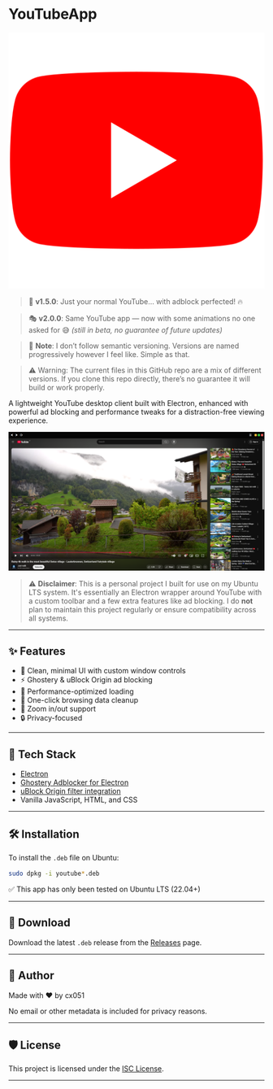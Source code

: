 # YouTubeApp

![Logo](assets/YouTube.svg)

> 🧱 **v1.5.0**: Just your normal YouTube… with adblock perfected! 🔥

> 🎭 **v2.0.0**: Same YouTube app — now with some animations no one asked for 😅 *(still in beta, no guarantee of future updates)*

> 📌 **Note**: I don’t follow semantic versioning. Versions are named progressively however I feel like. Simple as that.

> ⚠️ Warning: The current files in this GitHub repo are a mix of different versions. If you clone this repo directly, there’s no guarantee it will build or work properly.

A lightweight YouTube desktop client built with Electron, enhanced with powerful ad blocking and performance tweaks for a distraction-free viewing experience.

![App Screenshot](assets/screenshot.png)

> ⚠️ **Disclaimer**: This is a personal project I built for use on my Ubuntu LTS system. It's essentially an Electron wrapper around YouTube with a custom toolbar and a few extra features like ad blocking. I do **not** plan to maintain this project regularly or ensure compatibility across all systems.

---

## ✨ Features

* 🧭 Clean, minimal UI with custom window controls
* ⚡ Ghostery & uBlock Origin ad blocking
* 🚀 Performance-optimized loading
* 🧹 One-click browsing data cleanup
* 🎯 Zoom in/out support
* 🔒 Privacy-focused

---

## 🧰 Tech Stack

* [Electron](https://www.electronjs.org/)
* [Ghostery Adblocker for Electron](https://github.com/ghostery/adblocker)
* [uBlock Origin filter integration](https://github.com/gorhill/uBlock)
* Vanilla JavaScript, HTML, and CSS

---

## 🛠️ Installation

To install the `.deb` file on Ubuntu:

```bash
sudo dpkg -i youtube*.deb
```

✅ This app has only been tested on Ubuntu LTS (22.04+)

---

## 📁 Download

Download the latest `.deb` release from the [Releases](../../releases) page.

---

## 👤 Author

Made with ❤️ by cx051

No email or other metadata is included for privacy reasons.

---

## 🛡️ License

This project is licensed under the [ISC License](LICENSE).

---
